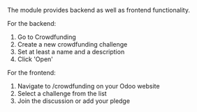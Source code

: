 The module provides backend as well as frontend functionality.

For the backend:

1. Go to Crowdfunding
2. Create a new crowdfunding challenge
3. Set at least a name and a description
4. Click 'Open'

For the frontend:

1. Navigate to /crowdfunding on your Odoo website
2. Select a challenge from the list
3. Join the discussion or add your pledge
